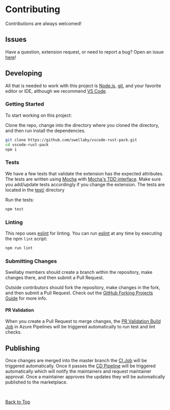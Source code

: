 # Contributing
Contributions are always welcomed!

## Issues
Have a question, extension request, or need to report a bug? Open an issue [here][open-issue-url]!

## Developing
All that is needed to work with this project is [Node.js][nodejs-url], [git][git-url], and your favorite editor or IDE, although we recommend [VS Code][vscode-url].

### Getting Started
To start working on this project:

Clone the repo, change into the directory where you cloned the directory, and then run install the dependencies.  

```sh     
git clone https://github.com/swellaby/vscode-rust-pack.git
cd vscode-rust-pack 
npm i
```

### Tests
We have a few tests that validate the extension has the expected attributes. The tests are written using [Mocha][mocha-url] with [Mocha's TDD interface][mocha-tdd-url]. Make sure you add/update tests accordingly if you change the extension. The tests are located in the [test/][tests] directory

Run the tests:
```sh
npm test
```  

### Linting
This repo uses [eslint][eslint-url] for linting. You can run [eslint][eslint-url] at any time by executing the npm `lint` script:

```sh
npm run lint
```  

### Submitting Changes
Swellaby members should create a branch within the repository, make changes there, and then submit a Pull Request. 

Outside contributors should fork the repository, make changes in the fork, and then submit a Pull Request. Check out the [GitHub Forking Projects Guide][fork-guide-url] for more info.

#### PR Validation
When you create a Pull Request to merge changes, the [PR Validation Build Job][ci-pipeline-url] in Azure Pipelines will be triggered automatically to run test and lint checks. 

## Publishing
Once changes are merged into the master branch the [CI Job][ci-pipeline-url] will be triggered automatically. Once it passes the [CD Pipeline][cd-pipeline-url] will be triggered automatically which will notify the maintainers and request maintainer approval. Once a maintainer approves the updates they will be automatically published to the marketplace. 

<br />

[Back to Top](#Contributing)

[open-issue-url]: https://github.com/swellaby/vscode-rust-pack/issues/new/choose
[nodejs-url]:https://nodejs.org/en/download/
[git-url]: https://git-scm.com/download
[vscode-url]: https://code.visualstudio.com/
[tests]: ./../test/
[eslint-url]: https://eslint.org/
[mocha-url]: https://mochajs.org/
[mocha-tdd-url]: https://mochajs.org/#tdd
[fork-guide-url]: https://guides.github.com/activities/forking/
[ci-pipeline-url]: https://dev.azure.com/swellaby/OpenSource/_build?definitionId=46
[cd-pipeline-url]: https://dev.azure.com/swellaby/OpenSource/_release?view=mine&definitionId=9
